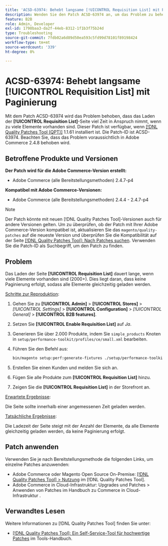 ```yaml
---
title: 'ACSD-63974: Behebt langsame [!UICONTROL Requisition List] mit Paginierung'
description: Wenden Sie den Patch ACSD-63974 an, um das Problem zu beheben, dass das Laden der [!UICONTROL Requisition List]-Seite viel Zeit in Anspruch nimmt, wenn zu viele Elemente vorhanden sind.
feature: B2B
role: Admin, Developer
exl-id: 1798baa3-da2f-44eb-8312-1f1b3f75b24d
type: Troubleshooting
source-git-commit: 7fdb02a6d89d50ea593c5fd99d78101f89198424
workflow-type: tm+mt
source-wordcount: '339'
ht-degree: 0%

---
```


# ACSD-63974: Behebt langsame [!UICONTROL Requisition List] mit Paginierung

Mit dem Patch ACSD-63974 wird das Problem behoben, dass das Laden der **[!UICONTROL Requisition List]**-Seite viel Zeit in Anspruch nimmt, wenn zu viele Elemente vorhanden sind. Dieser Patch ist verfügbar, wenn [[!DNL Quality Patches Tool (QPT)]](/help/tools/quality-patches-tool/quality-patches-tool-to-self-serve-quality-patches.md) 1.1.61 installiert ist. Die Patch-ID ist ACSD-63974. Beachten Sie, dass das Problem voraussichtlich in Adobe Commerce 2.4.8 behoben wird.

## Betroffene Produkte und Versionen

**Der Patch wird für die Adobe Commerce-Version erstellt:**

* Adobe Commerce (alle Bereitstellungsmethoden) 2.4.7-p4

**Kompatibel mit Adobe Commerce-Versionen:**

* Adobe Commerce (alle Bereitstellungsmethoden) 2.4.4 - 2.4.7-p4

>[!NOTE]
>
>Der Patch könnte mit neuen [!DNL Quality Patches Tool]-Versionen auch für andere Versionen gelten. Um zu überprüfen, ob der Patch mit Ihrer Adobe Commerce-Version kompatibel ist, aktualisieren Sie das `magento/quality-patches` auf die neueste Version und überprüfen Sie die Kompatibilität auf der Seite [[!DNL Quality Patches Tool]: Nach Patches suchen](https://experienceleague.adobe.com/tools/commerce-quality-patches/index.html?lang=de). Verwenden Sie die Patch-ID als Suchbegriff, um den Patch zu finden.

## Problem

Das Laden der Seite **[!UICONTROL Requisition List]** dauert lange, wenn viele Elemente vorhanden sind (2000+). Dies liegt daran, dass keine Paginierung erfolgt, sodass alle Elemente gleichzeitig geladen werden.

<u>Schritte zur Reproduktion</u>:

1. Gehen Sie zu **[!UICONTROL Admin]** > **[!UICONTROL Stores]** > *[!UICONTROL Settings]* > **[!UICONTROL Configuration]** > *[!UICONTROL General]* > **[!UICONTROL B2B features]**.
1. Setzen Sie **[!UICONTROL Enable Requisition List]** auf *Ja*.
1. Generieren Sie über 2.000 Produkte, indem Sie `simple_products` Knoten in `setup/performance-toolkit/profiles/ce/small.xml` bearbeiten.
1. Führen Sie den Befehl aus:

   ```bash
   bin/magento setup:perf:generate-fixtures ./setup/performance-toolkit/profiles/ce/small.xml
   ```

1. Erstellen Sie einen Kunden und melden Sie sich an.
1. Fügen Sie alle Produkte zum **[!UICONTROL Requisition List]** hinzu.
1. Zeigen Sie die **[!UICONTROL Requisition List]** in der Storefront an.


<u>Erwartete Ergebnisse</u>:

Die Seite sollte innerhalb einer angemessenen Zeit geladen werden.


<u>Tatsächliche Ergebnisse</u>:

Die Ladezeit der Seite steigt mit der Anzahl der Elemente, da alle Elemente gleichzeitig geladen werden, da keine Paginierung erfolgt.

## Patch anwenden

Verwenden Sie je nach Bereitstellungsmethode die folgenden Links, um einzelne Patches anzuwenden:

* Adobe Commerce oder Magento Open Source On-Premise: [[!DNL Quality Patches Tool] > Nutzung](/help/tools/quality-patches-tool/usage.md) im [!DNL Quality Patches Tool].
* Adobe Commerce in Cloud-Infrastruktur: Upgrades und Patches > Anwenden von Patches im Handbuch zu Commerce in Cloud-Infrastruktur .

## Verwandtes Lesen

Weitere Informationen zu [!DNL Quality Patches Tool] finden Sie unter:

* [[!DNL Quality Patches Tool]: Ein Self-Service-Tool für hochwertige Patches](/help/tools/quality-patches-tool/quality-patches-tool-to-self-serve-quality-patches.md) im Tools-Handbuch.
